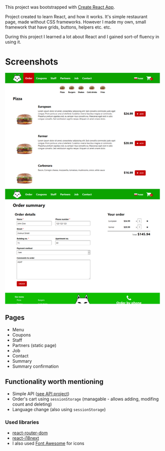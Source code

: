 This project was bootstrapped with [Create React App](https://github.com/facebook/create-react-app).

Project created to learn React, and how it works. It's simple restaurant page, made without CSS frameworks. However I made my own, small framework that have grids, buttons, helpers etc. etc.

During this project I learned a lot about React and I gained sort-of fluency in using it.

# Screenshots
![screenshot-1.png](https://raw.githubusercontent.com/KongoPL/Hungry-Fox/master/documents/screenshot-1.png)
![screenshot-2.png](https://raw.githubusercontent.com/KongoPL/Hungry-Fox/master/documents/screenshot-2.png)

## Pages
* Menu
* Coupons
* Staff
* Partners (static page)
* Job
* Contact
* Summary
* Summary confirmation

## Functionality worth mentioning
* Simple API ([see API project](https://github.com/KongoPL/hungry-fox-api))
* Order's cart using `sessionStorage` (managable - allows adding, modifing count and deleting)
* Language change (also using `sessionStorage`)

### Used libraries
* [react-router-dom](https://github.com/ReactTraining/react-router/tree/master/packages/react-router-dom)
* [react-i18next](https://github.com/i18next/react-i18next)
* I also used [Font Awesome](https://fontawesome.com/) for icons